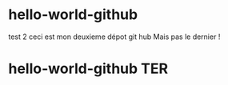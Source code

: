 # hello-world-github
test 2
ceci est mon deuxieme dépot git hub 
Mais pas le dernier !
# hello-world-github TER